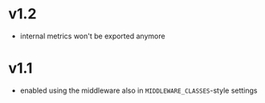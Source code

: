 # v1.2

* internal metrics won't be exported anymore

# v1.1

* enabled using the middleware also in `MIDDLEWARE_CLASSES`-style settings
